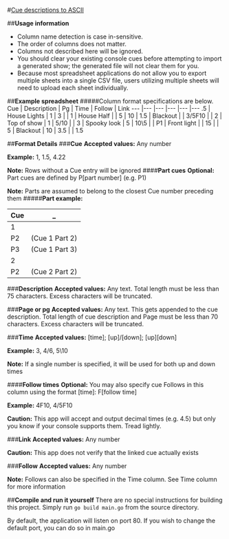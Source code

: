 #[Cue descriptions to ASCII](http://52.27.90.205)

##**Usage information**
* Column name detection is case in-sensitive.
* The order of columns does not matter.
* Columns not described here will be ignored.
* You should clear your existing console cues before attempting to import a
generated show; the generated file will not clear them for you.
* Because most spreadsheet applications do not allow you to export multiple sheets
into a single CSV file, users utilizing multiple sheets will need to
upload each sheet individually.

##**Example spreadsheet**
#####Column format specifications are below.
Cue | Description | Pg | Time | Follow | Link
--- |---           |--- |---     |--- |---
.5  | House Lights | 1  | 3      |    |
1   | House Half   |    | 5      | 10 |
1.5 | Blackout     |    | 3/5F10 |    |
2   | Top of show  | 1  | 5/10   |    |
3   | Spooky look  | 5  | 10\5   |    |
P1  | Front light  |    | 15     |    |
5   | Blackout     | 10 | 3.5 	 |    | 1.5

##**Format Details**
###**Cue**
**Accepted values:** Any number

**Example:** 1, 1.5, 4.22

**Note:** Rows without a Cue entry will be ignored
####**Part cues**
**Optional:** Part cues are defined by P\[part number\] (e.g. P1)

**Note:** Parts are assumed to belong to the closest Cue number preceding them
#####**Part example:**

Cue| _
---|---
1  |
P2 | (Cue 1 Part 2)
P3 | (Cue 1 Part 3)
2  |
P2 | (Cue 2 Part 2)

###**Description**
**Accepted values:** Any text.
Total length must be less than 75 characters. Excess characters will be truncated.

###**Page or pg**
**Accepted values:** Any text.
This gets appended to the cue description. Total length of cue description and Page
must be less than 70 characters. Excess characters will be truncated.

###**Time**
**Accepted values:** [time]; [up]/[down]; [up]\[down]

**Example:** 3, 4/6, 5\10

**Note:** If a single number is specified, it will be used for both up and down times

####**Follow times**
**Optional:** You may also specify cue Follows in this column using the format [time]:
F[follow time]

**Example:** 4F10, 4/5F10

**Caution:** This app will accept and output decimal times (e.g. 4.5)
but only you know if your console supports them. Tread lightly.

###**Link**
**Accepted values:** Any number

**Caution:** This app does not verify that the linked cue actually exists

###**Follow**
**Accepted values:** Any number

**Note:** Follows can also be specified in the Time column.
See Time column for more information

##**Compile and run it yourself**
There are no special instructions for building this project.
Simply run `go build main.go` from the source directory.

By default, the application will listen on port 80.
If you wish to change the default port, you can do so in main.go
